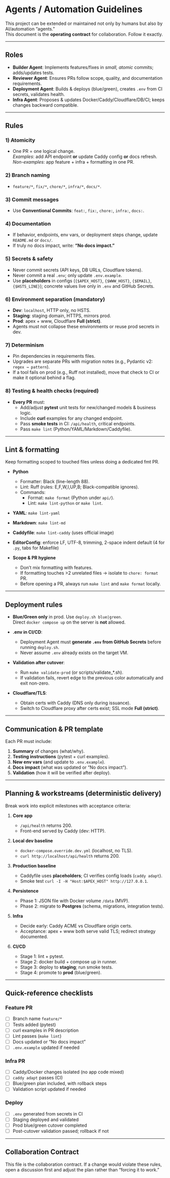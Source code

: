 # Agents / Automation Guidelines

This project can be extended or maintained not only by humans but also by AI/automation “agents.”  
This document is the **operating contract** for collaboration. Follow it exactly.

---

## Roles

- **Builder Agent**: Implements features/fixes in _small, atomic_ commits; adds/updates tests.
- **Reviewer Agent**: Ensures PRs follow scope, quality, and documentation requirements.
- **Deployment Agent**: Builds & deploys (blue/green), creates `.env` from CI secrets, validates health.
- **Infra Agent**: Proposes & updates Docker/Caddy/Cloudflare/DB/CI; keeps changes backward compatible.

---

## Rules

### 1) Atomicity

- One PR = one logical change.  
  _Examples_: add API endpoint **or** update Caddy config **or** docs refresh.  
  _Non-examples_: app feature + infra + formatting in one PR.

### 2) Branch naming

- `feature/*`, `fix/*`, `chore/*`, `infra/*`, `docs/*`.

### 3) Commit messages

- Use **Conventional Commits**: `feat:`, `fix:`, `chore:`, `infra:`, `docs:`.

### 4) Documentation

- If behavior, endpoints, env vars, or deployment steps change, update `README.md` or `docs/`.  
- If truly no docs impact, write: **“No docs impact.”**

### 5) Secrets & safety

- Never commit secrets (API keys, DB URLs, Cloudflare tokens).  
- Never commit a real `.env`; only update `.env.example`.  
- Use **placeholders** in configs (`{$APEX_HOST}`, `{$WWW_HOST}`, `{$EMAIL}`, `{$HSTS_LINE}`); concrete values live only in `.env` and GitHub Secrets.

### 6) Environment separation (mandatory)

- **Dev**: `localhost`, HTTP only, no HSTS.  
- **Staging**: staging domain, HTTPS, mirrors prod.  
- **Prod**: apex + www, Cloudflare **Full (strict)**.  
- Agents must not collapse these environments or reuse prod secrets in dev.

### 7) Determinism

- Pin dependencies in requirements files.  
- Upgrades are separate PRs with migration notes (e.g., Pydantic v2: `regex → pattern`).  
- If a tool fails on prod (e.g., Ruff not installed), move that check to CI or make it optional behind a flag.

### 8) Testing & health checks (required)

- **Every PR** must:
  - Add/adjust **pytest** unit tests for new/changed models & business logic.
  - Include **curl** examples for any changed endpoint.  
  - Pass **smoke tests** in CI: `/api/health`, critical endpoints.
  - Pass `make lint` (Python/YAML/Markdown/Caddyfile).

---

## Lint & formatting

Keep formatting scoped to touched files unless doing a dedicated fmt PR.

- **Python**
  - Formatter: Black (line-length 88).
  - Lint: Ruff (rules: E,F,W,I,UP,B; Black-compatible ignores).
  - Commands:
    - Format: `make format` (Python under `api/`).
    - Lint: `make lint-python` or `make lint`.

- **YAML**: `make lint-yaml`

- **Markdown**: `make lint-md`

- **Caddyfile**: `make lint-caddy` (uses official image)

- **EditorConfig**: enforce LF, UTF-8, trimming, 2-space indent default (4 for `.py`, tabs for Makefile)

- **Scope & PR hygiene**
  - Don’t mix formatting with features.
  - If formatting touches >2 unrelated files → isolate to `chore: format` PR.
  - Before opening a PR, always run `make lint` and `make format` locally.

---

## Deployment rules

- **Blue/Green only** in prod. Use `deploy.sh blue|green`.  
  Direct `docker compose up` on the server is **not** allowed.

- **.env in CI/CD**:
  - Deployment Agent must **generate `.env` from GitHub Secrets** before running `deploy.sh`.  
  - Never assume `.env` already exists on the target VM.

- **Validation after cutover**:
  - Run `make validate-prod` (or scripts/validate_*.sh).  
  - If validation fails, revert edge to the previous color automatically and exit non-zero.

- **Cloudflare/TLS**:
  - Obtain certs with Caddy (DNS only during issuance).  
  - Switch to Cloudflare proxy after certs exist; SSL mode **Full (strict)**.

---

## Communication & PR template

Each PR must include:

1. **Summary** of changes (what/why).  
2. **Testing instructions** (pytest + curl examples).  
3. **New env vars** (and update to `.env.example`).  
4. **Docs impact** (what was updated or “No docs impact”).  
5. **Validation** (how it will be verified after deploy).

---

## Planning & workstreams (deterministic delivery)

Break work into explicit milestones with acceptance criteria:

1) **Core app**  
   - `/api/health` returns 200.  
   - Front-end served by Caddy (dev: HTTP).

2) **Local dev baseline**  
   - `docker-compose.override.dev.yml` (localhost, no TLS).  
   - `curl http://localhost/api/health` returns 200.

3) **Production baseline**  
   - Caddyfile uses **placeholders**; CI verifies config loads (`caddy adapt`).  
   - Smoke test `curl -I -H "Host:$APEX_HOST" http://127.0.0.1`.

4) **Persistence**  
   - Phase 1: JSON file with Docker volume `/data` (MVP).  
   - Phase 2: migrate to **Postgres** (schema, migrations, integration tests).

5) **Infra**  
   - Decide early: Caddy ACME vs Cloudflare origin certs.  
   - Acceptance: apex + www both serve valid TLS; redirect strategy documented.

6) **CI/CD**  
   - Stage 1: lint + pytest.  
   - Stage 2: docker build + compose up in runner.  
   - Stage 3: deploy to **staging**; run smoke tests.  
   - Stage 4: promote to **prod** (blue/green).

---

## Quick-reference checklists

### Feature PR

- [ ] Branch name `feature/*`  
- [ ] Tests added (pytest)  
- [ ] curl examples in PR description  
- [ ] Lint passes (`make lint`)  
- [ ] Docs updated or “No docs impact”  
- [ ] `.env.example` updated if needed

### Infra PR

- [ ] Caddy/Docker changes isolated (no app code mixed)  
- [ ] `caddy adapt` passes (CI)  
- [ ] Blue/green plan included, with rollback steps  
- [ ] Validation script updated if needed

### Deploy

- [ ] `.env` generated from secrets in CI  
- [ ] Staging deployed and validated  
- [ ] Prod blue/green cutover completed  
- [ ] Post-cutover validation passed; rollback if not

---

## Collaboration Contract

This file is the collaboration contract. If a change would violate these rules, open a discussion first and adjust the plan rather than “forcing it to work.”
